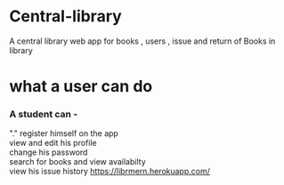 # Central-library
A central library web app for books , users , issue and return of Books in library 

# what a user can do
### A student can -
  "." register himself on the app <br/>
   view and edit his profile  <br/>
   change his password  <br/>
   search for books and view availabilty  <br/>
   view his issue history
 https://librmern.herokuapp.com/
 
